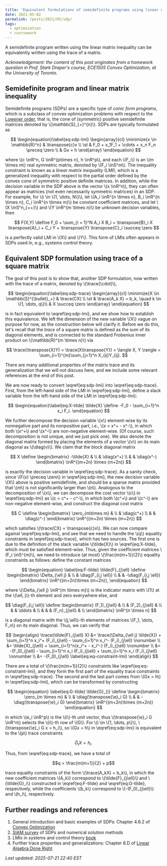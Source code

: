 ```yaml
---
title: 'Equivalent formulations of semidefinite programs using linear matrix inequality and trace'
date: 2021-05-02  
permalink: /posts/2021/05/sdp/
tags:
  - optimization
  - coursework
---
```


A semidefinite program written using the linear matrix inequality can be equivalently written using the trace of a matrix. 

_Acknowledgement: the content of this post originates from a homework question in Prof. Stark Draper's course, ECE1505 Convex Optimization, at the University of Toronto._

Semidefinite program and linear matrix inequality
-----
Semidefinite programs (SDPs) are a specific type of _conic form programs_, which is a subclass of convex optimization problems with respect to the [Lowener order](https://en.wikipedia.org/wiki/Loewner_order), that is, the cone of (symmetric) positive semidefinite matrices denoted by \\(\mathbb{S}\_{+}^{n}\\). SDPs are typically formulated as 

$$ 
\begin{equation}\label{eq:sdp-lmi} 
\begin{array}{cl}
    \minimize{x \in \mathbb{R}^n} & \transpose{c}x  \\ 
    \st & F_0 + x_1F_1 + \cdots + x_n F_n \preceq \zero \\
    & Gx = h
\end{array}  
\end{equation}
$$

where \\(c \inR^n, G \inR^{p\times n}, h \inR^p\\), and each \\(F\_i\\) is an \\(m \times m\\) real symmetric matrix, denoted by \\(F_i \inS^m\\). The inequality constraint is known as a _linear matrix inequality_ (LMI), which is a generalized inequality with respect to the partial order defined by the convex cone of symmetric positive definite matrices. In addition, while the decision variable in the SDP above is the vector \\(x \inR^n\\), they can often appear as matrices (not even necessarily symmetric matrices) in an SDP. For example, for \\(i \in \\{1, \dots, N\\}\\), let \\(A\_i \inR^{n \times n}, B\_i \inR^{n \times n}, C\_i \inR^{n \times m}\\) be constant coefficient matrices, and let \\(X \inS^n_{++}\\) and \\(Y \inR^{m \times n}\\) be unknown decision variables, then 

$$
F(X,Y) \define F_0 + \sum_{i = 1}^N A_i X B_i + \transpose{B}_i X \transpose{A}_i + C_i Y + \transpose{Y} \transpose{C}_i \succeq \zero
$$  

is a perfectly valid LMI in \\(X\\) and \\(Y\\). This form of LMIs often appears in SDPs used in, e.g., systems control theory. 


Equivalent SDP formulation using trace of a square matrix 
-----  
The goal of this post is to show that, another SDP formulation, now written with the trace of a matrix, denoted by \\(\trace(\cdot)\\), 

$$ 
\begin{equation}\label{eq:sdp-trace}
\begin{array}{cl}
    \minimize{X \in \mathbb{S}^{\bullet}_+} & \trace(CX)  \\ 
    \st & \trace(A_k X) = b_k, \quad k \in \{1, \dots, q\}\\
    & X \succeq \zero
\end{array} 
\end{equation}
$$

is in fact equivalent to \eqref{eq:sdp-lmi}, and we show how to establish this equivalence. We left the dimension of the new variable \\(X\\) vague on purpose for now, as the construction below will clarify it. Before we do this, let's recall that the _trace_ of a square matrix is defined as the sum of its diagonal elements, and is connected to the standard Frobenius inner product on \\(\mathbb{R}^{m \times n}\\) via  

$$
\trace(\transpose{X}Y) = \trace(X\transpose{Y}) = \langle X, Y \rangle = \sum_{i=1}^{m}\sum_{j=1}^n X_{ij}Y_{ij}. 
$$

There are many additional properties of the matrix trace and its generalization that we will not discuss here, and we include some relevant references at the end of this post. 

We are now ready to convert \eqref{eq:sdp-lmi} into \eqref{eq:sdp-trace}. First, from the left-hand side of the LMI in \eqref{eq:sdp-lmi}, define a slack variable from the left-hand side of the LMI in \eqref{eq:sdp-lmi}: 

$$
\begin{equation}\label{eq:X-tilde}
\tilde{X} \define -F_0 - \sum_{i=1}^n x_i F_i.
\end{equation}
$$

We further decompose the decision variable \\(x\\) element-wise by its nonnegative part and its nonpositive part, i.e., \\(x = x^+ - x^-\\), in which both \\(x^+\\) and \\(x^-\\) are non-negative element-wise. (Of course, such decomposition is not unique, and we just pick one). We also denote the diagonal matrix formed by placing the elements of a vector \\(v\\) on its main diagonal as \\(\diag(v)\\). We claim that the block diagonal matrix

$$
X \define \begin{bmatrix}
    -\tilde{X} & \\
    & \diag(x^+) \\
    & & \diag(x^-)
\end{bmatrix} \inR^{(m+2n) \times (m+2n)}
$$

is exactly the decision variable in \eqref{eq:sdp-trace}. As a sanity check, since \\(F(x) \preceq \zero\\) in \eqref{eq:sdp-lmi}, the new decision variable \\(X\\) above is positive semidefinite, and should be a sparse matrix provided that \\(m\\) is not significantly larger than \\(n\\). 
Analogous to the decomposition of \\(x\\), we can decompose the cost vector \\(c\\) in \eqref{eq:sdp-lmi} as \\(c = c^+ - c^-\\), in which both \\(c^+\\) and \\(c^-\\) are non-negative element-wise, and construct the diagonal cost matrix 

$$
C \define \begin{bmatrix}
    \zero_{m\times m} & \\
    & \diag(c^+) \\
    & & \diag(c^-)
\end{bmatrix} \inR^{(m+2n) \times (m+2n)}
$$

which satisfies \\(\trace(CX) = \transpose{c}x\\). We can now compare against \eqref{eq:sdp-lmi}, and see that we need to handle the \\(q\\) equality constraints in \eqref{eq:sdp-trace}, which has two sources. The first one is due to the definition of the slack variable \\(\tilde{X}\\) in \eqref{eq:X-tilde}, which must be satisfied element-wise. Thus, given the coefficient matrices \\(F\_i \inS^{m}\\), we need to introduce (at most) \\(\frac{m(m+1)}{2}\\) equality constraints as follows: define the constant matrices 

$$
\begin{equation} \label{eq:F-tilde}
\tilde{F}_{j\ell} \define \begin{bmatrix}
    \Delta_{\ell j} & \\
    & \diag(F_{i,j \ell}) \\
    & & -\diag(F_{i,j \ell}) 
\end{bmatrix} \inR^{(m+2n)\times (m+2n)}, 
\end{equation}
$$ 

where \\(\Delta\_{\ell j} \inR^{m \times m}\\) is the indicator matrix with \\(1\\) at the \\(\ell, j\\)-th element and zero everywhere else, and

$$
    \diag(F_{i,j \ell}) \define \begin{bmatrix} 
        (F_1)_{j\ell} & \\
        & (F_2)_{j\ell} & \\
        & & \ddots & \\
        & & & (F_n)_{j\ell} & \\
    \end{bmatrix} \inR^{n \times n}
$$

is a diagonal matrix with the \\(j,\ell\\)-th elements of matrices \\(F\_1, \dots, F\_n\\) on its main diagonal. Thus, we can verify that 

$$
\begin{align}
    \trace(\tilde{F}_{j\ell} X) &= \trace(\Delta_{\ell j} \tilde{X}) + \sum_{i=1}^n x_i^+ (F_i)_{j\ell} - \sum_{i=1}^n x_i^- (F_i)_{j\ell} \nonumber \\
                        &= \tilde{X}_{j\ell} + \sum_{i=1}^n(x_i^+  - x_i^-) (F_i)_{j\ell} \nonumber \\
                        &= -(F_0)_{j\ell} - \sum_{i=1}^n x_i (F_i)_{j\ell} +  \sum_{i=1}^n x_i (F_i)_{j\ell} \nonumber \\
                        &= -(F_0)_{j\ell}  \label{eq:eq-constraint-lmi}
\end{align}
$$

There are a total of \\(\frac{m(m+1)}{2}\\) constraints like \eqref{eq:eq-constraint-lmi}, and they form the first part of the equality trace constraints in \eqref{eq:sdp-trace}. The second and the last part comes from \\(Gx = h\\) in \eqref{eq:sdp-lmi}, which can be transformed by constructing 

$$
\begin{equation} \label{eq:G-tilde}
    \tilde{G}_{i} \define \begin{bmatrix}
        \zero_{m \times m} & \\
        & \diag(\transpose{\e}_i G) \\
        & & -\diag(\transpose{\e}_i G) 
    \end{bmatrix} \inR^{(m+2n)\times (m+2n)}
\end{equation}
$$

in which \\(e\_i \inR^p\\) is the \\(i\\)-th unit vector, thus \\(\transpose{\e}\_i G \inR^n\\) selects the \\(i\\)-th row of \\(G\\). For \\(i \in \\{1, \dots, p\\}\\), \\(\transpose{\e}\_i G x = h_i\\), so \\(Gx = h\\) in \eqref{eq:sdp-lmi} is equivalent to the \\(p\\) trace constraints 

$$ 
\tilde{G}_i X = h_i. 
$$

Thus, from \eqref{eq:sdp-trace}, we have a total of

$$q = \frac{m(m+1)}{2} + p$$

trace equality constraints of the form \\(\trace(A_kX) = b_k\\), in which the new coefficient matrices \\(A\_k\\) correspond to \\(\tilde{F}\_{j\ell}\\) and \\(\tilde{G}\_i\\) constructed in \eqref{eq:F-tilde} and \eqref{eq:G-tilde}, respectively, while the coefficients \\(b\_k\\) correspond to \\(-(F\_0)\_{j\ell}\\) and \\(h\_i\\), respectively. 




Further readings and references
-----
1. General introduction and basic examples of SDPs: Chapter 4.6.2 of [Convex Optimization](https://web.stanford.edu/~boyd/cvxbook/bv_cvxbook.pdf)
2. [SIAM survey](https://doi.org/10.1137/1038003) of SDPs and numerical solution methods 
3. LMIs in systems and control theory [book](https://web.stanford.edu/~boyd/lmibook/lmibook.pdf)
4. Further trace properties and generalizations: Chapter 8.D of [Linear Algebra Done Right](https://linear.axler.net/LADR4e.pdf) 



_Last updated: 2025-07-21 22:40 EST_
